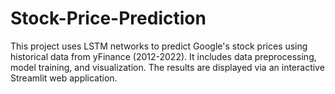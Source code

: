 # Stock-Price-Prediction
This project uses LSTM networks to predict Google's stock prices using historical data from yFinance (2012-2022). It includes data preprocessing, model training, and visualization. The results are displayed via an interactive Streamlit web application.
